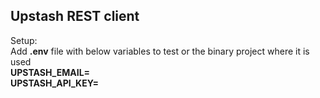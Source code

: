 ## Upstash REST client

Setup:<br/>
Add **.env** file with below variables to test or 
the binary project where it is used <br/>
**UPSTASH_EMAIL=** <br/>
**UPSTASH_API_KEY=** <br/>
